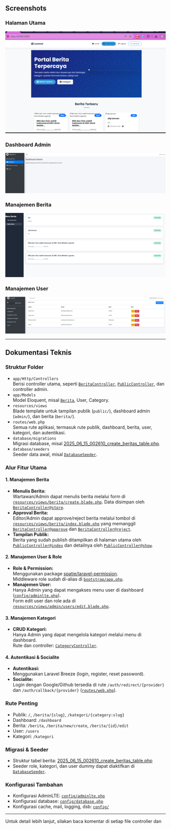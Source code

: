 ## Screenshots

### Halaman Utama
![Halaman Utama](public/images/screenshots/home.png)

### Dashboard Admin
![Dashboard Admin](public/images/screenshots/dashboard.png)

### Manajemen Berita
![Manajemen Berita](public/images/screenshots/berita.png)

### Manajemen User
![Manajemen User](public/images/screenshots/users.png)

---

## Dokumentasi Teknis

### Struktur Folder

- `app/Http/Controllers`  
  Berisi controller utama, seperti [`BeritaController`](app/Http/Controllers/BeritaController.php), [`PublicController`](app/Http/Controllers/PublicController.php), dan controller admin.
- `app/Models`  
  Model Eloquent, misal [`Berita`](app/Models/Berita.php), User, Category.
- `resources/views`  
  Blade template untuk tampilan publik (`public/`), dashboard admin (`admin/`), dan berita (`berita/`).
- `routes/web.php`  
  Semua rute aplikasi, termasuk rute publik, dashboard, berita, user, kategori, dan autentikasi.
- `database/migrations`  
  Migrasi database, misal [2025_06_15_002610_create_beritas_table.php](database/migrations/2025_06_15_002610_create_beritas_table.php).
- `database/seeders`  
  Seeder data awal, misal [`DatabaseSeeder`](database/seeders/DatabaseSeeder.php).

### Alur Fitur Utama

#### 1. Manajemen Berita

- **Menulis Berita:**  
  Wartawan/Admin dapat menulis berita melalui form di [`resources/views/berita/create.blade.php`](resources/views/berita/create.blade.php). Data disimpan oleh [`BeritaController@store`](app/Http/Controllers/BeritaController.php).
- **Approval Berita:**  
  Editor/Admin dapat approve/reject berita melalui tombol di [`resources/views/berita/index.blade.php`](resources/views/berita/index.blade.php) yang memanggil [`BeritaController@approve`](app/Http/Controllers/BeritaController.php) dan [`BeritaController@reject`](app/Http/Controllers/BeritaController.php).
- **Tampilan Publik:**  
  Berita yang sudah publish ditampilkan di halaman utama oleh [`PublicController@index`](app/Http/Controllers/PublicController.php) dan detailnya oleh [`PublicController@show`](app/Http/Controllers/PublicController.php).

#### 2. Manajemen User & Role

- **Role & Permission:**  
  Menggunakan package [spatie/laravel-permission](https://github.com/spatie/laravel-permission).  
  Middleware role sudah di-alias di [`bootstrap/app.php`](bootstrap/app.php).
- **Manajemen User:**  
  Hanya Admin yang dapat mengakses menu user di dashboard ([`config/adminlte.php`](config/adminlte.php)).  
  Form edit user dan role ada di [`resources/views/admin/users/edit.blade.php`](resources/views/admin/users/edit.blade.php).

#### 3. Manajemen Kategori

- **CRUD Kategori:**  
  Hanya Admin yang dapat mengelola kategori melalui menu di dashboard.  
  Rute dan controller: [`CategoryController`](app/Http/Controllers/CategoryController.php).

#### 4. Autentikasi & Socialite

- **Autentikasi:**  
  Menggunakan Laravel Breeze (login, register, reset password).
- **Socialite:**  
  Login dengan Google/Github tersedia di rute `/auth/redirect/{provider}` dan `/auth/callback/{provider}` ([`routes/web.php`](routes/web.php)).

### Rute Penting

- Publik: `/`, `/berita/{slug}`, `/kategori/{category:slug}`
- Dashboard: `/dashboard`
- Berita: `/berita`, `/berita/new/create`, `/berita/{id}/edit`
- User: `/users`
- Kategori: `/kategori`

### Migrasi & Seeder

- Struktur tabel berita: [2025_06_15_002610_create_beritas_table.php](database/migrations/2025_06_15_002610_create_beritas_table.php)
- Seeder role, kategori, dan user dummy dapat diaktifkan di [`DatabaseSeeder`](database/seeders/DatabaseSeeder.php).

### Konfigurasi Tambahan

- Konfigurasi AdminLTE: [`config/adminlte.php`](config/adminlte.php)
- Konfigurasi database: [`config/database.php`](config/database.php)
- Konfigurasi cache, mail, logging, dsb: [`config/`](config/)

---

Untuk detail lebih lanjut, silakan baca komentar di setiap file controller dan